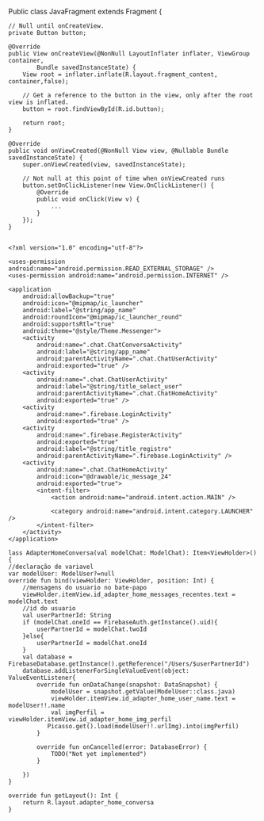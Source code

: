 Public class JavaFragment extends Fragment {

    // Null until onCreateView.
    private Button button;

    @Override
    public View onCreateView(@NonNull LayoutInflater inflater, ViewGroup container,
            Bundle savedInstanceState) {
        View root = inflater.inflate(R.layout.fragment_content, container,false);

        // Get a reference to the button in the view, only after the root view is inflated.
        button = root.findViewById(R.id.button);

        return root;
    }

    @Override
    public void onViewCreated(@NonNull View view, @Nullable Bundle savedInstanceState) {
        super.onViewCreated(view, savedInstanceState);

        // Not null at this point of time when onViewCreated runs
        button.setOnClickListener(new View.OnClickListener() {
            @Override
            public void onClick(View v) {
                ...
            }
        });
    }
    
    
    <?xml version="1.0" encoding="utf-8"?>
<manifest xmlns:android="http://schemas.android.com/apk/res/android"
    package="br.com.gilbercs.messenger">

    <uses-permission android:name="android.permission.READ_EXTERNAL_STORAGE" />
    <uses-permission android:name="android.permission.INTERNET" />

    <application
        android:allowBackup="true"
        android:icon="@mipmap/ic_launcher"
        android:label="@string/app_name"
        android:roundIcon="@mipmap/ic_launcher_round"
        android:supportsRtl="true"
        android:theme="@style/Theme.Messenger">
        <activity
            android:name=".chat.ChatConversaActivity"
            android:label="@string/app_name"
            android:parentActivityName=".chat.ChatUserActivity"
            android:exported="true" />
        <activity
            android:name=".chat.ChatUserActivity"
            android:label="@string/title_select_user"
            android:parentActivityName=".chat.ChatHomeActivity"
            android:exported="true" />
        <activity
            android:name=".firebase.LoginActivity"
            android:exported="true" />
        <activity
            android:name=".firebase.RegisterActivity"
            android:exported="true"
            android:label="@string/title_registro"
            android:parentActivityName=".firebase.LoginActivity" />
        <activity
            android:name=".chat.ChatHomeActivity"
            android:icon="@drawable/ic_message_24"
            android:exported="true">
            <intent-filter>
                <action android:name="android.intent.action.MAIN" />

                <category android:name="android.intent.category.LAUNCHER" />
            </intent-filter>
        </activity>
    </application>

</manifest> 
    
    lass AdapterHomeConversa(val modelChat: ModelChat): Item<ViewHolder>() {
    //declaração de variavel
    var modelUser: ModelUser?=null
    override fun bind(viewHolder: ViewHolder, position: Int) {
        //mensagens do usuario no bate-papo
        viewHolder.itemView.id_adapter_home_messages_recentes.text = modelChat.text
        //id do usuario
        val userPartnerId: String
        if (modelChat.oneId == FirebaseAuth.getInstance().uid){
            userPartnerId = modelChat.twoId
        }else{
            userPartnerId = modelChat.oneId
        }
        val database = FirebaseDatabase.getInstance().getReference("/Users/$userPartnerId")
        database.addListenerForSingleValueEvent(object: ValueEventListener{
            override fun onDataChange(snapshot: DataSnapshot) {
                modelUser = snapshot.getValue(ModelUser::class.java)
                viewHolder.itemView.id_adapter_home_user_name.text = modelUser!!.name
                val imgPerfil = viewHolder.itemView.id_adapter_home_img_perfil
               Picasso.get().load(modelUser!!.urlImg).into(imgPerfil)
            }

            override fun onCancelled(error: DatabaseError) {
                TODO("Not yet implemented")
            }

        })
    }

    override fun getLayout(): Int {
        return R.layout.adapter_home_conversa
    }
